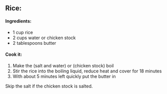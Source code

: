 ## Rice:
#### Ingredients:
* 1 cup rice
* 2 cups water or chicken stock
* 2 tablespoons butter

#### Cook it:
1. Make the (salt and water) or (chicken stock) boil
2. Stir the rice into the boiling liquid, reduce heat and cover for 18 minutes
3. With about 5 minutes left quickly put the butter in

Skip the salt if the chicken stock is salted.
